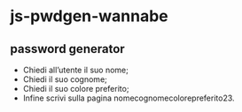 # js-pwdgen-wannabe

## password generator

- Chiedi all’utente il suo nome;
- Chiedi il suo cognome;
- Chiedi il suo colore preferito;
- Infine scrivi sulla pagina nomecognomecolorepreferito23.